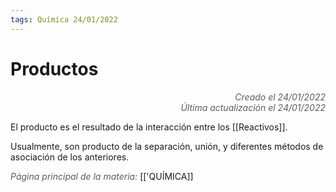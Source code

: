 ```yaml
---
tags: Química 24/01/2022
---
```


# Productos
<div style="text-align: right; opacity: 0.7; font-style: italic;">Creado el 24/01/2022</div>
<div style="text-align: right; opacity: 0.7; font-style: italic;">Última actualización el 24/01/2022</div>

El producto es el resultado de la interacción entre los [[Reactivos]].

Usualmente, son producto de la separación, unión, y diferentes métodos de asociación de los anteriores.

<span style="opacity: 0.7; font-style: italic;">Página principal de la materia:</span> [['QUÍMICA]]